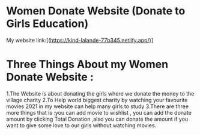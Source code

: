 # Women Donate Website (Donate to Girls Education)


My website link:[(https://kind-lalande-77b345.netlify.app/)]



# Three Things About my Women Donate Website :
1.The Website is about donating the girls where we donate the money to the village charity
2.To Help world biggest charity by watching your favourite movies 2021 in my website can help many girls to study
3.There are three more things that is :you can add movie to wishlist ,
you can add the donate amount by clicking Total Donation ,also you can donate the amount if you want to give some love to our girls without watching movies.



